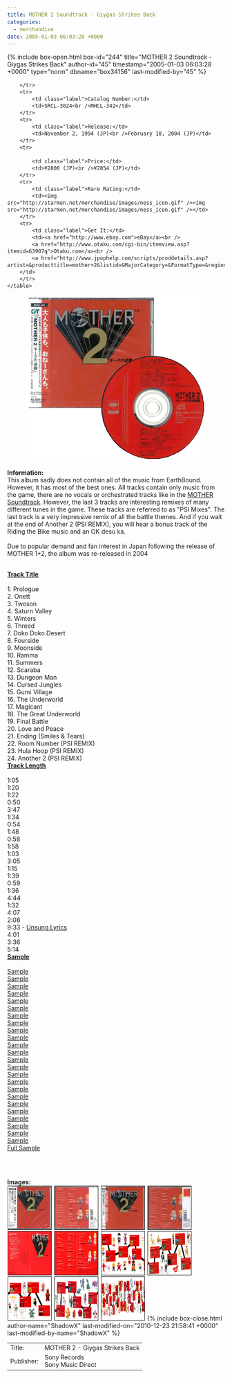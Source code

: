 ```yaml
---
title: MOTHER 2 Soundtrack - Giygas Strikes Back
categories:
  - merchandise
date: 2005-01-03 06:03:28 +0000
---
```

{% include box-open.html box-id="244" title="MOTHER 2 Soundtrack - Giygas Strikes Back" author-id="45" timestamp="2005-01-03 06:03:28 +0000" type="norm" dbname="box34156" last-modified-by="45" %}
<div class="gameinfo">
	<table>
		<tr>
			<td class="label">Title:</td>
			<td>MOTHER 2 - Giygas Strikes Back</td>
		</tr>
		<tr>
			<td class="label">Publisher:</td>
			<td>Sony Records<br />Sony Music Direct</td>

		</tr>
		<tr>
			<td class="label">Catalog Number:</td>
			<td>SRCL-3024<br />MHCL-342</td>
		</tr>
		<tr>
			<td class="label">Release:</td>
			<td>November 2, 1994 (JP)<br />February 18, 2004 (JP)</td>
		</tr>
		<tr>

			<td class="label">Price:</td>
			<td>¥2800 (JP)<br />¥2854 (JP)</td>
		</tr>
		<tr>
			<td class="label">Rare Rating:</td>
			<td><img src="http://starmen.net/merchandise/images/ness_icon.gif" /><img src="http://starmen.net/merchandise/images/ness_icon.gif" /></td>
		</tr>
		<tr>
			<td class="label">Get It:</td>
			<td><a href="http://www.ebay.com">eBay</a><br />
			<a href="http://www.otaku.com/cgi-bin/itemview.asp?itemid=63907q">Otaku.com</a><br />
			<a href="http://www.jpophelp.com/scripts/proddetails.asp?artist=&producttitle=mother+2&listid=&MajorCategory=&FormatType=&region=ALL&dnum=20&title=Search+Results">jPopHelp.com</a>
		</td>
		</tr>
	</table>
</div>

<p>
	<center>
	<img src="/merchandise/images/m2cd_title.png" border="0" title="MOTHER 2 - Giygas Strikes Back" />
	</center>
</p>

<b>Information:</b>
	<br />
	This album sadly does not contain all of the music from EarthBound. However, it has most of the best ones.
	All tracks contain only music from the game, there are no vocals or orchestrated tracks like in the 
	<a href="http://starmen.net/merchandise/music/m1cd.php">MOTHER Soundtrack</a>. However, the last 3 tracks are interesting remixes of many different tunes in the game. 
	These tracks are referred to as "PSI Mixes". The last track is a very impressive remix of all the battle themes. 
	And if you wait at the end of Another 2 (PSI REMIX), you will hear a bonus track of the Riding the Bike music and 
	an OK desu ka.
<br /><br />
Due to popular demand and fan interest in Japan following the release of MOTHER 1+2, the album was re-released in 2004
<br /><br />

<table1 />
	<b><u>Track Title</u></b><br /><br />
	1. Prologue<br />
	2. Onett<br />
	3. Twoson<br />
	4. Saturn Valley<br />
	5. Winters<br />
	6. Threed<br />
	7. Doko Doko Desert<br />
	8. Fourside<br />
	9. Moonside<br />
	10. Ramma<br />
	11. Summers<br />
	12. Scaraba<br />
	13. Dungeon Man<br />
	14. Cursed Jungles<br />
	15. Gumi Village<br />
	16. The Underworld<br />
	17. Magicant<br />
	18. The Great Underworld<br />
	19. Final Battle<br />
	20. Love and Peace<br />
	21. Ending (Smiles & Tears)<br />
	22. Room Number (PSI REMIX)<br />
	23. Hula Hoop (PSI REMIX)<br />
	24. Another 2 (PSI REMIX)<br />
	
<table2 />
	<u><b>Track Length</b></u><br /><br />
	1:05<br />
	1:20<br />
	1:22<br />
	0:50<br />
	3:47<br />
	1:34<br />
	0:54<br />
	1:48<br />
	0:58<br />
	1:58<br />
	1:03<br />
	3:05<br />
	1:15<br />
	1:39<br />
	0:59<br />
	1:36<br />
	4:44<br />
	1:32<br />
	4:07<br />
	2:08<br />
	9:33 - <a href="/merchandise/music/lyrics/smilestears.txt">Unsung Lyrics</a><br />
	4:01<br />
	3:36<br />
	5:14<br />
<table2 />
	<u><b>Sample</b></u><br /><br />
	<a href="samples/MOTHER 2 - 01 - Prologue [Sample].mp3">Sample</a><br />
	<a href="samples/MOTHER 2 - 02 - Onett [Sample].mp3">Sample</a><br />
	<a href="samples/MOTHER 2 - 03 - Twoson [Sample].mp3">Sample</a><br />
	<a href="samples/MOTHER 2 - 04 - Saturn Velley [Sample].mp3">Sample</a><br />
	<a href="samples/MOTHER 2 - 05 - Winters [Sample].mp3">Sample</a><br />
	<a href="samples/MOTHER 2 - 06 - Threek [Sample].mp3">Sample</a><br />
	<a href="samples/MOTHER 2 - 07 - Doko Doko Desert [Sample].mp3">Sample</a><br />
	<a href="samples/MOTHER 2 - 08 - Fourside [Sample].mp3">Sample</a><br />
	<a href="samples/MOTHER 2 - 09 - Moonside [Sample].mp3">Sample</a><br />
	<a href="samples/MOTHER 2 - 10 - Ramma [Sample].mp3">Sample</a><br />
	<a href="samples/MOTHER 2 - 11 - Summers [Sample].mp3">Sample</a><br />
	<a href="samples/MOTHER 2 - 12 - Scaraba [Sample].mp3">Sample</a><br />
	<a href="samples/MOTHER 2 - 13 - Dungeon Man [Sample].mp3">Sample</a><br />
	<a href="samples/MOTHER 2 - 14 - Cursed Jungle [Sample].mp3">Sample</a><br />
	<a href="samples/MOTHER 2 - 15 - Gumi Village [Sample].mp3">Sample</a><br />
	<a href="samples/MOTHER 2 - 16 - The Underworld [Sample].mp3">Sample</a><br />
	<a href="samples/MOTHER 2 - 17 - Magicant [Sample].mp3">Sample</a><br />
	<a href="samples/MOTHER 2 - 18 - The Great Underworld [Sample].mp3">Sample</a><br />
	<a href="samples/MOTHER 2 - 19 - Final Battle [Sample].mp3">Sample</a><br />
	<a href="samples/MOTHER 2 - 20 - Love and Peace [Sample].mp3">Sample</a><br />
	<a href="samples/MOTHER 2 - 21 - Ending (Smiles & Tears) [Sample].mp3">Sample</a><br />
	<a href="samples/MOTHER 2 - 22 - Room Number (PSI REMIX) [Sample].mp3">Sample</a><br />
	<a href="samples/MOTHER 2 - 23 - Hula Hoop (PSI REMIX) [Sample].mp3">Sample</a><br />
	<a href="samples/MOTHER 2 - 24 - Another 2 (PSI REMIX) [Sample].mp3">Sample</a><br />
	<a href="samples/Mother 2 - [Full Sample].mp3">Full Sample</a><br />
<table3 />
<table3 />

<br /><br />

<b>Images:</b>
	<br />
<a href="/merchandise/images/m2cd_original_front.jpg" ><img src="/merchandise/images/m2cd_original_front.jpg" title="MOTHER 2 Soundtrack (Front)" border="1" width="100" height="100" hspace="1" /></a>
<a href="/merchandise/images/m2cd_original_back.jpg" ><img src="/merchandise/images/m2cd_original_back.jpg" title="MOTHER 2 Original Soundtrack (Back)" border="1" width="100" height="100" hspace="1" /></a>
<a href="/merchandise/images/m2cd_rerelease_front.jpg" ><img src="/merchandise/images/m2cd_rerelease_front.jpg" title="MOTHER 2 Soundtrack Re-release (Front)" border="1" width="100" height="100" hspace="1" /></a>
<a href="/merchandise/images/m2cd_rerelease_back.jpg" ><img src="/merchandise/images/m2cd_rerelease_back.jpg" title="MOTHER 2 Soundtrack Re-release (Back)" border="1" width="100" height="100" hspace="1" /></a>
<a href="/merchandise/images/m2cdfrontback1.jpg" ><img src="/merchandise/images/m2cdfrontback1.jpg" title="Book Front & Back (Outside)" border="1" width="100" height="100" hspace="1" /></a>
<a href="/merchandise/images/m2cdfrontback2.jpg" ><img src="/merchandise/images/m2cdfrontback2.jpg" title="Book Front & Back (Inside)" border="1" width="100" height="100" hspace="1" /></a>
<a href="/merchandise/images/m2cdtownchar1.jpg" ><img src="/merchandise/images/m2cdtownchar1.jpg" title="Char. Map 1" border="1" width="100" height="100" hspace="1" /></a>
<a href="/merchandise/images/m2cdtownchar2.jpg" ><img src="/merchandise/images/m2cdtownchar2.jpg" title="Char. Map 2" border="1" width="100" height="100" hspace="1" /></a>
<a href="/merchandise/images/m2cdtownchar3.jpg" ><img src="/merchandise/images/m2cdtownchar3.jpg" title="Char. Map 3" border="1" width="100" height="100" hspace="1" /></a>
<a href="/merchandise/images/m2cdtownchar4.jpg" ><img src="/merchandise/images/m2cdtownchar4.jpg" title="Char. Map 4" border="1" width="100" height="100" hspace="1" /></a>
<a href="/merchandise/images/m2cdfullmap.jpg" ><img src="/merchandise/images/m2cdfullmap.jpg" title="Full Character Map" border="1" width="100" height="100" hspace="1" /></a>
{% include box-close.html author-name="ShadowX" last-modified-on="2010-12-23 21:58:41 +0000" last-modified-by-name="ShadowX" %}
